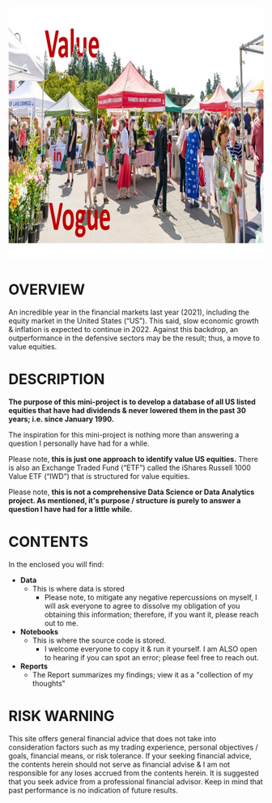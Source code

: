 <p align="center">
  <img width="850" height="500" src="https://github.com/sobcza11/Value_in_Vogue/blob/main/_other/v_in_v.jpg">
</p>


# OVERVIEW
An incredible year in the financial markets last year (2021), including the equity market in the United States (“US”). This said, slow economic growth & inflation is expected to continue in 2022. Against this backdrop, an outperformance in the defensive sectors may be the result; thus, a move to value equities. 

# DESCRIPTION
**The purpose of this mini-project is to develop a database of all US listed equities that have had dividends & never lowered them in the past 30 years; i.e. since January 1990.** 

The inspiration for this mini-project is nothing more than answering a question I personally have had for a while. 

Please note, **this is just one approach to identify value US equities.** There is also an Exchange Traded Fund (“ETF”) called the iShares Russell 1000 Value ETF (“IWD”) that is structured for value equities. 

Please note, **this is not a comprehensive Data Science or Data Analytics project. As mentioned, it's purpose / structure is purely to answer a question I have had for a little while.**

# CONTENTS
In the enclosed you will find:
   * **Data**
     * This is where data is stored
        * Please note, to mitigate any negative repercussions on myself, I will ask everyone to agree to dissolve my obligation of you obtaining this information; therefore, if you want it, please reach out to me.
   * **Notebooks**
     * This is where the source code is stored.
        * I welcome everyone to copy it & run it yourself. I am ALSO open to hearing if you can spot an error; please feel free to reach out.
   * **Reports**
     * The Report summarizes my findings; view it as a "collection of my thoughts"

# RISK WARNING
This site offers general financial advice that does not take into consideration factors such as my trading experience, personal objectives / goals, financial means, or risk tolerance. If your seeking financial advice, the contents herein should not serve as financial advise & I am not responsible for any loses accrued from the contents herein. It is suggested that you seek advice from a professional financial advisor. Keep in mind that past performance is no indication of future results.

